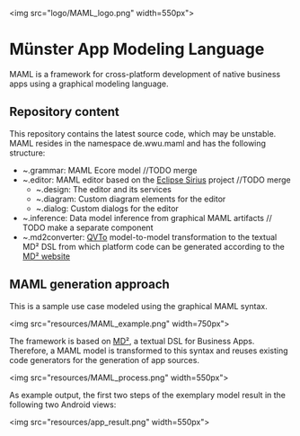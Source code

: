 <img src="logo/MAML_logo.png" width=550px">

# Münster App Modeling Language

MAML is a framework for cross-platform development of native business apps using a graphical modeling language.

## Repository content
This repository contains the latest source code, which may be unstable.
MAML resides in the namespace de.wwu.maml and has the following structure:

* ~.grammar: MAML Ecore model //TODO merge
* ~.editor: MAML editor based on the [Eclipse Sirius](https://eclipse.org/sirius/) project //TODO merge
  * ~.design: The editor and its services
  * ~.diagram: Custom diagram elements for the editor
  * ~.dialog: Custom dialogs for the editor
* ~.inference: Data model inference from graphical MAML artifacts // TODO make a separate component
* ~.md2converter: [QVTo](https://projects.eclipse.org/projects/modeling.mmt.qvt-oml) model-to-model transformation to the textual MD² DSL from which platform code can be generated according to the [MD² website](http://wwu-pi.github.io/md2-web/)

## MAML generation approach
This is a sample use case modeled using the graphical MAML syntax.

<img src="resources/MAML_example.png" width=750px">

The framework is based on [MD²](http://wwu-pi.github.io/md2-web/), a textual DSL for Business Apps.
Therefore, a MAML model is transformed to this syntax and reuses existing code generators for the generation of app sources.

<img src="resources/MAML_process.png" width=550px">

As example output, the first two steps of the exemplary model result in the following two Android views:

<img src="resources/app_result.png" width=550px">
